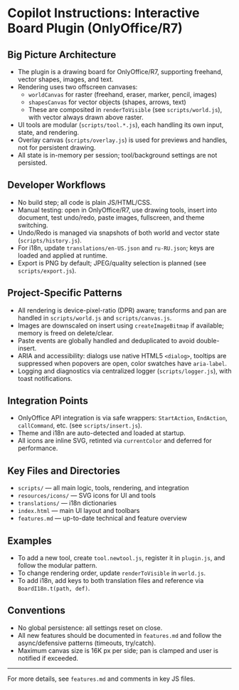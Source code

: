 # Copilot Instructions: Interactive Board Plugin (OnlyOffice/R7)

## Big Picture Architecture

- The plugin is a drawing board for OnlyOffice/R7, supporting freehand, vector shapes, images, and text.
- Rendering uses two offscreen canvases:
  - `worldCanvas` for raster (freehand, eraser, marker, pencil, images)
  - `shapesCanvas` for vector objects (shapes, arrows, text)
  - These are composited in `renderToVisible` (see `scripts/world.js`), with vector always drawn above raster.
- UI tools are modular (`scripts/tool.*.js`), each handling its own input, state, and rendering.
- Overlay canvas (`scripts/overlay.js`) is used for previews and handles, not for persistent drawing.
- All state is in-memory per session; tool/background settings are not persisted.

## Developer Workflows

- No build step; all code is plain JS/HTML/CSS.
- Manual testing: open in OnlyOffice/R7, use drawing tools, insert into document, test undo/redo, paste images, fullscreen, and theme switching.
- Undo/Redo is managed via snapshots of both world and vector state (`scripts/history.js`).
- For i18n, update `translations/en-US.json` and `ru-RU.json`; keys are loaded and applied at runtime.
- Export is PNG by default; JPEG/quality selection is planned (see `scripts/export.js`).

## Project-Specific Patterns

- All rendering is device-pixel-ratio (DPR) aware; transforms and pan are handled in `scripts/world.js` and `scripts/canvas.js`.
- Images are downscaled on insert using `createImageBitmap` if available; memory is freed on delete/clear.
- Paste events are globally handled and deduplicated to avoid double-insert.
- ARIA and accessibility: dialogs use native HTML5 `<dialog>`, tooltips are suppressed when popovers are open, color swatches have `aria-label`.
- Logging and diagnostics via centralized logger (`scripts/logger.js`), with toast notifications.

## Integration Points

- OnlyOffice API integration is via safe wrappers: `StartAction`, `EndAction`, `callCommand`, etc. (see `scripts/insert.js`).
- Theme and i18n are auto-detected and loaded at startup.
- All icons are inline SVG, retinted via `currentColor` and deferred for performance.

## Key Files and Directories

- `scripts/` — all main logic, tools, rendering, and integration
- `resources/icons/` — SVG icons for UI and tools
- `translations/` — i18n dictionaries
- `index.html` — main UI layout and toolbars
- `features.md` — up-to-date technical and feature overview

## Examples

- To add a new tool, create `tool.newtool.js`, register it in `plugin.js`, and follow the modular pattern.
- To change rendering order, update `renderToVisible` in `world.js`.
- To add i18n, add keys to both translation files and reference via `BoardI18n.t(path, def)`.

## Conventions

- No global persistence: all settings reset on close.
- All new features should be documented in `features.md` and follow the async/defensive patterns (timeouts, try/catch).
- Maximum canvas size is 16K px per side; pan is clamped and user is notified if exceeded.

---

For more details, see `features.md` and comments in key JS files.
